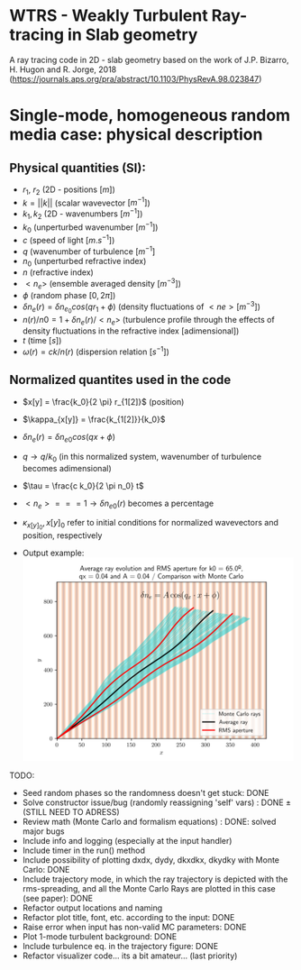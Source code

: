 # WTRS - Weakly Turbulent Ray-tracing in Slab geometry
A ray tracing code in 2D - slab geometry based on the work of J.P. Bizarro, H. Hugon and R. Jorge, 2018 (https://journals.aps.org/pra/abstract/10.1103/PhysRevA.98.023847)

# Single-mode, homogeneous random media case: physical description

## Physical quantities (SI): 
- $r_1$, $r_2$ (2D - positions $[m]$)
- $k = ||k||$ (scalar wavevector $[m^{-1}]$)
- $k_1, k_2$ (2D - wavenumbers $[m^{-1}]$)
- $k_0$ (unperturbed wavenumber $[m^{-1}]$)
- $c$ (speed of light $[m.s^{-1}]$) 
- $q$ (wavenumber of turbulence $[m^{-1}]$
- $n_0$ (unperturbed refractive index)
- $n$ (refractive index)
- $< n_e >$ (ensemble averaged density $[m^{-3}]$)
- $\phi$ (random phase $[0, 2 \pi]$)
- $\delta n_e (r) = \delta n_{e_0} cos(q r_1 + \phi)$  (density fluctuations of $< ne > [m^{-3}]$)
- $n(r)/n0 = 1 + \delta n_e(r)/<n_e>$ (turbulence profile through the effects of density fluctuations in the refractive index [adimensional])
- $t$ (time $[s]$)
- $\omega(r) = c k /n(r)$ (dispersion relation $[s^{-1}]$)

## Normalized quantites used in the code
- $x[y] = \frac{k_0}{2 \pi} r_{1[2]}$ (position)
- $\kappa_{x[y]} = \frac{k_{1[2]}}{k_0}$
- $\delta n_e (r) = \delta n_{e0} cos(q x + \phi)$
- $q \rightarrow q/k_0$ (in this normalized system, wavenumber of turbulence becomes adimensional)
- $\tau = \frac{c k_0}{2 \pi n_0} t$
- $<n_e> === 1 \rightarrow  \delta n_{e0} (r)$ becomes a percentage 
- $\kappa_{x[y]_0}, x[y]_0$ refer to initial conditions for normalized wavevectors and position, respectively 

- Output example:
![](.README_images/65.0_trajectories.png)



TODO:
- Seed random phases so the randomness doesn't get stuck: DONE
- Solve constructor issue/bug (randomly reassigning 'self' vars) : DONE ± (STILL NEED TO ADRESS)
- Review math (Monte Carlo and formalism equations) : DONE: solved major bugs
- Include info and logging (especially at the input handler)
- Include timer in the run() method
- Include possibility of plotting dxdx, dydy, dkxdkx, dkydky with Monte Carlo: DONE
- Include trajectory mode, in which the ray trajectory is depicted with the rms-spreading,
 and all the Monte Carlo Rays are plotted in this case (see paper): DONE
- Refactor output locations and naming
- Refactor plot title, font, etc. according to the input: DONE
- Raise error when input has non-valid MC parameters: DONE
- Plot 1-mode turbulent background: DONE
- Include turbulence eq. in the trajectory figure: DONE
- Refactor visualizer code... its a bit amateur... (last priority)

